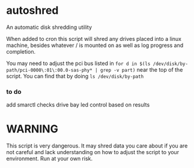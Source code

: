 # autoshred
An automatic disk shredding utility


When added to cron this script will shred any drives placed into a linux machine, besides whatever / is mounted on as well as log progress and completion.

You may need to adjust the pci bus listed in `for d in $(ls /dev/disk/by-path/pci-0000\:01\:00.0-sas-phy* | grep -v part)` near the top of the script. You can find that by doing `ls /dev/disk/by-path`

### to do
add smarctl checks
drive bay led control based on results

# WARNING
This script is very dangerous. It may shred data you care about if you are not careful and lack understanding on how to adjust the script to your environment. Run at your own risk. 
